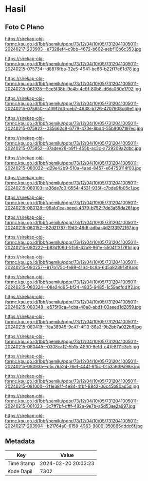 # Hasil

## Foto C Plano

https://sirekap-obj-formc.kpu.go.id/1bbf/pemilu/pdpr/73/12/04/10/05/7312041005011-20240217-203903--e7328ef4-c9bb-4672-b662-aebf10b6c353.jpg

https://sirekap-obj-formc.kpu.go.id/1bbf/pemilu/pdpr/73/12/04/10/05/7312041005011-20240215-075734--d8876fba-32e5-4941-be66-b22f17e61d78.jpg

https://sirekap-obj-formc.kpu.go.id/1bbf/pemilu/pdpr/73/12/04/10/05/7312041005011-20240215-061935--5ce5f38b-9c4b-4c9f-80b8-d6da060e1792.jpg

https://sirekap-obj-formc.kpu.go.id/1bbf/pemilu/pdpr/73/12/04/10/05/7312041005011-20240215-075850--a139f2d3-ceb7-4638-b726-4707908c69e1.jpg

https://sirekap-obj-formc.kpu.go.id/1bbf/pemilu/pdpr/73/12/04/10/05/7312041005011-20240215-075923--035662c9-6779-473e-8bd4-55b8007197ed.jpg

https://sirekap-obj-formc.kpu.go.id/1bbf/pemilu/pdpr/73/12/04/10/05/7312041005011-20240215-075952--87adee28-b9f1-455b-ac3c-a729209a2dbc.jpg

https://sirekap-obj-formc.kpu.go.id/1bbf/pemilu/pdpr/73/12/04/10/05/7312041005011-20240215-080022--d29e42b9-510a-4aad-8457-e64753114f03.jpg

https://sirekap-obj-formc.kpu.go.id/1bbf/pemilu/pdpr/73/12/04/10/05/7312041005011-20240215-080103--a36de7c0-6554-4531-935f-c7bde9fb05c1.jpg

https://sirekap-obj-formc.kpu.go.id/1bbf/pemilu/pdpr/73/12/04/10/05/7312041005011-20240215-080128--99a1d1ca-beed-4379-b752-7de3a55da26f.jpg

https://sirekap-obj-formc.kpu.go.id/1bbf/pemilu/pdpr/73/12/04/10/05/7312041005011-20240215-080152--82d21787-f9d3-48df-adba-4d2f33972f67.jpg

https://sirekap-obj-formc.kpu.go.id/1bbf/pemilu/pdpr/73/12/04/10/05/7312041005011-20240215-080222--b83d106d-5156-42a8-961e-55041f31781d.jpg

https://sirekap-obj-formc.kpu.go.id/1bbf/pemilu/pdpr/73/12/04/10/05/7312041005011-20240215-080257--917b175c-fe98-4164-bc8a-6d5a823918f8.jpg

https://sirekap-obj-formc.kpu.go.id/1bbf/pemilu/pdpr/73/12/04/10/05/7312041005011-20240215-080324--08e24d65-bf24-4835-9485-1c59acfdd1f2.jpg

https://sirekap-obj-formc.kpu.go.id/1bbf/pemilu/pdpr/73/12/04/10/05/7312041005011-20240215-080348--e575f0ca-4cba-48a8-abd1-03aeed1d2859.jpg

https://sirekap-obj-formc.kpu.go.id/1bbf/pemilu/pdpr/73/12/04/10/05/7312041005011-20240215-080419--7ea38945-9c47-4f13-86a3-9b2bb7a022b6.jpg

https://sirekap-obj-formc.kpu.go.id/1bbf/pemilu/pdpr/73/12/04/10/05/7312041005011-20240215-080445--0308ca12-5b1b-4890-8e1d-c47e8f11c3c5.jpg

https://sirekap-obj-formc.kpu.go.id/1bbf/pemilu/pdpr/73/12/04/10/05/7312041005011-20240215-080935--d5c76524-76e1-444f-9f5c-0153a939a98e.jpg

https://sirekap-obj-formc.kpu.go.id/1bbf/pemilu/pdpr/73/12/04/10/05/7312041005011-20240215-081000--2f1e381f-4e84-4fbf-8842-06c45b80ad5d.jpg

https://sirekap-obj-formc.kpu.go.id/1bbf/pemilu/pdpr/73/12/04/10/05/7312041005011-20240215-081023--3c7ff7bf-dfff-482a-9e7b-a5d53ae2a997.jpg

https://sirekap-obj-formc.kpu.go.id/1bbf/pemilu/pdpr/73/12/04/10/05/7312041005011-20240217-203904--b21764a0-6158-4963-9800-350865dddc6f.jpg


## Metadata

| Key        | Value               |
| ---------- | ------------------- |
| Time Stamp | 2024-02-20 20:03:23 |
| Kode Dapil | 7302                |



